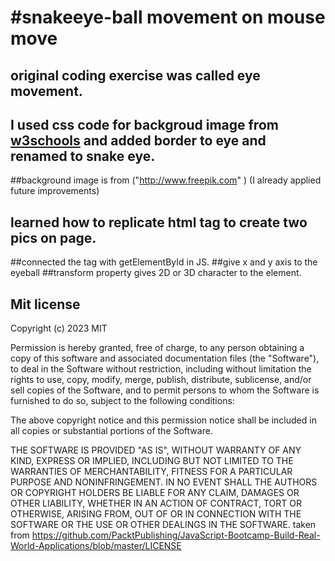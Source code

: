 # #snakeeye-ball movement on mouse move

## original coding exercise was called eye movement. 
## I used css code for backgroud image from [w3schools](https://www.w3schools.com/cssref/pr_background-image.php) and  added border to eye  and renamed to snake eye.
##background image  is from ("http://www.freepik.com" ) (I already applied future improvements)

 ## learned how to replicate html tag to create two pics on page.
  ##connected the tag with getElementById in JS.
  ##give x and y axis to the eyeball
  ##transform property gives 2D or 3D  character to the element.
 


## Mit license
Copyright (c) 2023  MIT

Permission is hereby granted, free of charge, to any person obtaining a copy
of this software and associated documentation files (the "Software"), to deal
in the Software without restriction, including without limitation the rights
to use, copy, modify, merge, publish, distribute, sublicense, and/or sell
copies of the Software, and to permit persons to whom the Software is
furnished to do so, subject to the following conditions:

The above copyright notice and this permission notice shall be included in all
copies or substantial portions of the Software.

THE SOFTWARE IS PROVIDED "AS IS", WITHOUT WARRANTY OF ANY KIND, EXPRESS OR
IMPLIED, INCLUDING BUT NOT LIMITED TO THE WARRANTIES OF MERCHANTABILITY,
FITNESS FOR A PARTICULAR PURPOSE AND NONINFRINGEMENT. IN NO EVENT SHALL THE
AUTHORS OR COPYRIGHT HOLDERS BE LIABLE FOR ANY CLAIM, DAMAGES OR OTHER
LIABILITY, WHETHER IN AN ACTION OF CONTRACT, TORT OR OTHERWISE, ARISING FROM,
OUT OF OR IN CONNECTION WITH THE SOFTWARE OR THE USE OR OTHER DEALINGS IN THE
SOFTWARE.
taken from https://github.com/PacktPublishing/JavaScript-Bootcamp-Build-Real-World-Applications/blob/master/LICENSE
